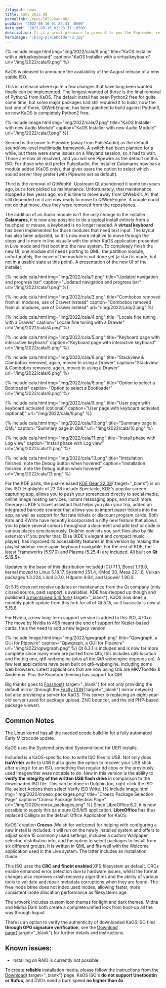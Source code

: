 ```yaml
---
//layout: news
title: KaOS 2022.08
permalink: /news/2022/kaos08/
pubDate: "2022-08-16 01:23:31 -0500"
date_gmt: "2022-08-16 01:23:31 -0500"
description: It is a great pleasure to present to you the September release of a new stable ISO. More applications are now ready to use Qt6 and Frameworks 6, the big one now being Calligra.
heroImage: "/blog-placeholder-3.jpg"
---
```


{% include image.html
            img="img/2022/cala/9.png"
            title="KaOS Installer with a virtualkeyboard"
            caption="KaOS Installer with a virtualkeyboard"
            url="/img/2022/cala/9.png" %}

KaOS is pleased to announce the availability of the August release of a new stable ISO.

This is a release where quite a few changes that have long been wanted finally can be implemented.
The longest wanted of those is the final removal of Python2 from KaOS. The default install has been Python2 free for quite some time, but some major packages had still required it to build, now the last one of those, QtWebEngine, has been patched to build against Python3, so now KaOS is completely Python2 free.

{% include image.html
            img="img/2022/cala/7.png"
            title="KaOS Installer with new Audio Module"
            caption="KaOS Installer with new Audio Module"
            url="/img/2022/cala/7.png" %}

Second is the move to Pipewire (away from PulseAudio) as the default sound/low-level multimedia framework. A switch had been planned for a while, but there were some issues on a Wayland session, so it had to wait. Those are now all resolved, and you will see Pipewire as the default on this ISO.
For those who still prefer PulseAudio, the installer Calamares now has a module added (KaOS only), that gives users the option to select which sound server they prefer (with Pipewire set as default).

Third is the removal of QtWebKit. Upstream Qt abandoned it some ten years ago, but a fork picked up maintenance. Unfortunately, that maintenance stopped a few years ago, so it is time to move away from QtWebKit. All that still depended on it are now ready to move to QtWebEngine. A couple could not do that move, thus they were removed from the repositories.

The addition of an Audio module isn't the only change to the installer **Calamares**, it is now also possible to do a typical install entirely from a touchpad or mouse, a keyboard is no longer needed. A **virtual keyboard** has been implemented for those modules that need text input.
The layout has also been adjusted, so it is now more intuitive to move through the steps and is more in line visually with the other KaOS application presented in Live mode and first boot into the new system.
To completely finish the new UI, one module still needs porting to QML, the partition module, unfortunately, the move of the module is not done yet (a start is made, but not in a usable state at this point).
A presentation of the new UI of the installer:

{% include cala.html
            img="img/2022/cala/1.png"
            title="Updated navigation and progress bar"
            caption="Updated navigation and progress bar"
            url="/img/2022/cala/1.png" %}

{% include cala.html
            img="img/2022/cala/2.png"
            title="Combobox removed from all modules, use of Drawer instead"
            caption="Combobox removed from all modules, use of Drawer instead"
            url="/img/2022/cala/2.png" %}

{% include cala.html
            img="img/2022/cala/4.png"
            title="Locale fine tuning with a Drawer"
            caption="Locale fine tuning with a Drawer"
            url="/img/2022/cala/4.png" %}

{% include cala.html
            img="img/2022/cala/5.png"
            title="Keyboard page with interactive keyboard"
            caption="Keyboard page with interactive keyboard"
            url="/img/2022/cala/5.png" %}

{% include cala.html
            img="img/2022/cala/6.png"
            title="Stackview & Combobox removed, again, moved to using a Drawer"
            caption="Stackview & Combobox removed, again, moved to using a Drawer"
            url="/img/2022/cala/6.png" %}

{% include cala.html
            img="img/2022/cala/8.png"
            title="Option to select a Bootloader"
            caption="Option to select a Bootloader"
            url="/img/2022/cala/8.png" %}

{% include cala.html
            img="img/2022/cala/9.png"
            title="User page with keyboard activated (optional)"
            caption="User page with keyboard activated (optional)"
            url="/img/2022/cala/9.png" %}

{% include cala.html
            img="img/2022/cala/10.png"
            title="Summary page in QML"
            caption="Summary page in QML"
            url="/img/2022/cala/10.png" %}

{% include cala.html
            img="img/2022/cala/11.png"
            title="Install phase with Log view"
            caption="Install phase with Log view"
            url="/img/2022/cala/11.png" %}

{% include cala.html
            img="img/2022/cala/13.png"
            title="Installation finished, note the Debug button when hovered"
            caption="Installation finished, note the Debug button when hovered"
            url="/img/2022/cala/13.png" %}

For the KDE parts, the just-released [KDE Gear 22.08](https://kde.org/announcements/gear/22.08/){:target="\_blank"} is on this ISO. Highlights of 22.08 include Spectacle, KDE's popular screen-capturing app, allows you to push your screencaps directly to social media, online image hosting services, instant messaging apps, and much more. Itinerary is KDE's travel assistant that helps you plan your trip, added an integrated barcode scanner that allows you to import paper tickets into the app, as well as support for flat rate tickets or discount program cards. Both Kate and KWrite have recently incorporated a nifty new feature that allows you to place several cursors throughout a document and add text or code in various places simultaneously. Dolphin now lets you sort files also by file extension if you prefer that. Elisa (KDE's elegant and compact music player), has improved its accessibility features in this version by making the playlist sidebar once again keyboard-navigable.
For the rest of KDE, the latest Frameworks (5.97.0) and Plasma (5.25.4) are included. All built on **Qt 5.15.5+**.

Updates to the base of this distribution included ICU 71.1, Boost 1.79.0, kernel moved to Linux 5.18.17, Systemd 251.4, KMod 30, Mesa 22.1.6, Vulkan packages 1.3.224, Libnl 3.7.0, Hdparm 9.64, and Upower 1.90.0.

Qt 5.15 does not receive updates or maintenance from the Qt company (only closed source, paid support is available). KDE has stepped up though and published [a maintained 5.15 fork](https://dot.kde.org/2021/04/06/announcing-kdes-qt-5-patch-collection){:target="\_blank"}. KaOS now does a monthly patch update from this fork for all of Qt 5.15, so it basically is now at 5.15.6.

For Nvidia, a new long-term support version is added to this ISO, 470xx. The move by Nvidia to 495 meant the end of support for Kepler-based cards, thus the need to add a new legacy version.

{% include image.html
            img="img/2022/qpwgraph.png"
            title="Qpwgraph, a GUI for Pipewire"
            caption="Qpwgraph, a GUI for Pipewire"
            url="/img/2022/qpwgraph.png" %}
Qt 6.3.1 is included and is now far more complete since many more are ported from Qt5, this includes qt6-location and the big one, qt6-webengine (plus all the Qt6 webengine depends on). A few test applications have been built on qt6-webengine, including some web browsers. Latest applications that are now using Qt6 are MKVToolNix & Avidemux. Plus the Kvantum theming has support for Qt6.

Big thanks goes to [Fosshost](https://fosshost.org/){:target="\_blank"} for not only providing the default mirror (through the [Fastly CDN](https://fosshost.org/news/fosshost-mirror-service-changes){:target="\_blank"} mirror network) but also providing a server for KaOS. This server is replacing an eight-year-old server (used for package upload, ZNC bouncer, and the old PHP-based package viewer).

## Common Notes

The Linux kernel has all the needed ucode build-in for a fully automated Early Microcode update.

KaOS uses the Systemd provided Systemd-boot for UEFI installs.

Included is a KaOS-specific tool to write ISO files to USB. Not only does **IsoWriter** write to USB it also gives the option to recover your USB stick after using it for an ISO, something that regular dd copy or the previously used Imagewriter were not able to do. New in this version is the ability to **verify the integrity of the written USB flash drive** in comparison to the downloaded ISO file. This can be done in Dolphin too, right-click the ISO file, select Actions then select Verify ISO Write.
{% include image.html
            img="img/2020/croeso_packages.png"
            title="Croeso Package Selection Page"
            caption="Croeso Package Selection Page"
            url="/img/2020/croeso_packages.png" %}
Since LibreOffice 6.2, it is now possible to supply this as a pure Qt5/kf5 application. **LibreOffice** has thus replaced Calligra as the default Office Application for KaOS.

KaOS' creation **Croeso** (Welsh for welcome) for helping with configuring a new install is included. It will run on the newly installed system and offers to adjust some 15 commonly used settings, includes a custom Wallpaper selector, distribution info, and the option to select packages to install from six different groups. It is written in QML and fits well with the Welcome application used in the Live system. The latter includes an Installation Guide.

This ISO uses the **CRC and finobt enabled** XFS filesystem as default. CRCs enable enhanced error detection due to hardware issues, whilst the format changes also improves crash recovery algorithms and the ability of various tools to validate and repair metadata corruptions when they are found. The free inode btree does not index used inodes, allowing faster, more consistent inode allocation performance as filesystems age.

The artwork includes custom icon themes for light and dark themes. Midna and Midna Dark both create a complete unified look from boot-up all the way through logout.

There is an option to verify the authenticity of downloaded KaOS ISO files **through GPG signature verification**, see the [Download page](https://kaosx.us/pages/download/#authenticity-check){:target="\_blank"} for further details and instructions.

## Known issues:

- Installing on RAID is currently not possible

To create **reliable** installation media, please follow the instructions from the [Download](http://kaosx.us/download/){:target="\_blank"} page. KaOS ISO's **do not support Unetbootin or Rufus**, and DVDs need a burn speed **no higher than 4x**.
